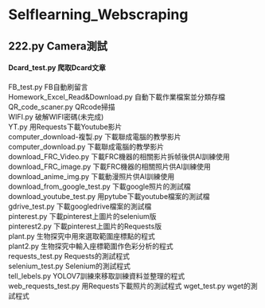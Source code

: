 # Selflearning_Webscraping  

## 222.py Camera測試  
#### Dcard_test.py 爬取Dcard文章  
FB_test.py FB自動刷留言  
Homework_Excel_Read&Download.py 自動下載作業檔案並分類存檔  
QR_code_scaner.py QRcode掃描   
WIFI.py 破解WIFI密碼(未完成)    
YT.py 用Requests下載Youtube影片  
computer_download-複製.py 下載聯成電腦的教學影片  
computer_download.py 下載聯成電腦的教學影片  
download_FRC_Video.py 下載FRC機器的相關影片拆帧後供AI訓練使用  
download_FRC_image.py 下載FRC機器的相關照片供AI訓練使用  
download_anime_img.py 下載動漫照片供AI訓練使用  
download_from_google_test.py 下載google照片的測試檔  
download_youtube_test.py 用pytube下載youtube檔案的測試檔  
gdrive_test.py 下載googledrive檔案的測試檔  
pinterest.py 下載pinterest上圖片的selenium版  
pinterest2.py 下載pinterest上圖片的Requests版  
plant.py 生物探究中用來選取範圍座標點的程式  
plant2.py 生物探究中輸入座標範圍作色彩分析的程式  
requests_test.py Requests的測試程式  
selenium_test.py Selenium的測試程式  
tell_lebels.py YOLOV7訓練來移取訓練資料並整理的程式  
web_requests_test.py 用Requests下載照片的測試程式
wget_test.py wget的測試程式
